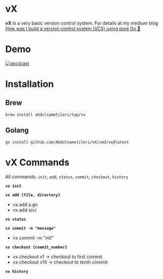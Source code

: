 # vX

**vX** is a very basic version control system. For details at my medium blog [How was I build a version control system (VCS) using pure Go 🚀](https://abdulsamet-ileri.medium.com/how-was-i-build-a-version-control-system-vcs-using-pure-go-83ec8ec5d4f4)

# Demo

[![asciicast](https://asciinema.org/a/487303.svg)](https://asciinema.org/a/487303)

# Installation

## Brew

`brew install abdulsametileri/tap/vx`

## Golang

`go install github.com/Abdulsametileri/vX/cmd/vx@latest`

# vX Commands

All commands: `init`, `add`, `status`, `commit`, `checkout`, `history`

**`vx init`**

**`vx add {file, directory}`**

- vx add a.go
- vx add src/

**`vx status`**

**`vx commit -m "message"`**

- vx commit -m "init"

**`vx checkout {commit_number}`**

- vx checkout v1 -> checkout to first commit
- vx checkout v10 -> checkout to tenth commit

**`vx history`**
